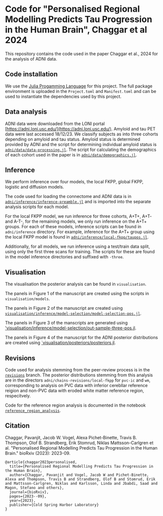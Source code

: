 # Code for "Personalised Regional Modelling Predicts Tau Progression in the Human Brain", Chaggar et al 2024

This repository contains the code used in the paper Chaggar et al., 2024 
for the analysis of ADNI data. 

## Code installation 

We use the [Julia Progamming Language](https://github.com/JuliaLang/julia) 
for this project. The full package environment is uploaded in the `Project.toml` 
and `Manifest.toml` and can be used to instantiate the dependencies used by 
this project.

## Data analysis

ADNI data were downloaded from the LONI portal 
[https://adni.loni.usc.edu/](https://adni.loni.usc.edu/). Amyloid and 
tau PET data were last accessed 18/12/23. We classify subjects as into three 
cohorts depending on amyloid and tau status. Amyloid status is determined provided 
by ADNI and the script for determining individual amyloid status is 
[`adni/data/data-processing.jl`](https://github.com/PavanChaggar/local-fkpp/tree/main/adni/data/data-processing.jl). The script for calculating the demographics
of each cohort used in the paper is in 
[`adni/data/demographics.jl`](https://github.com/PavanChaggar/local-fkpp/tree/main/adni/data/demographics.jl). 

## Inference
 
We perform inference over four models, the local FKPP, global FKPP, logistic 
and diffusion models.

The code used for loading the connectome and ADNI data 
is in [`adni/inference/inference-preamble.jl`](https://github.com/PavanChaggar/local-fkpp/blob/main/adni/inference/inference-preamble.jl) and is imported 
into the separate analysis scripts for each model.

For the local FKPP model, we run inference for three cohorts, 
A+T+, A+T- and A-T-, for the remaining models, we only run inference on the A+T+ groups. 
For each of these models, inference scripts can be found in 
`adni/inference` directory. For example, inference for 
the A+T+ group using the local FKPP model is found in 
[`adni/inference/local-fkpp/taupos.jl`](https://github.com/PavanChaggar/local-fkpp/blob/main/adni/inference/local-fkpp/taupos.jl). 

Additionally, for all models, we run inference using a test/train data split, using only the first three scans for training. The scripts for these are found in the model inference directories and suffixed with `-three`. 

## Visualisation

The visualisation the posterior analysis can be found in `visualisation`. 

The panels in Figure 1 of the manuscript are created using 
the scripts in `visualisation/models`. 

The panels in Figure 2 of the manuscript are created using [`visualisation/inference/model-selection/model-selection-pos.jl`](https://github.com/PavanChaggar/local-fkpp/blob/main/visualisation/inference/model-selection/model-selection-pos.jl). 

The panels in Figure 3 of the manscripts are generated using ['visualisation/inference/model-selection/out-sample-three-pos.jl](https://github.com/PavanChaggar/local-fkpp/blob/main/visualisation/inference/model-selection/out-sample-three-pos.jl). 

The panels in Figure 4 of the manuscript for the ADNI posterior distributions
are created using [`visualisation/posteriors/posteriors.jl](https://github.com/PavanChaggar/local-fkpp/blob/main/visualisation/inference/posteriors/posteriors.jl). 


## Revisions 

Code used for analysis stemming from the peer-review process is in the [`revisions`](https://github.com/PavanChaggar/local-fkpp/tree/revisions) branch. The posterior distributions stemming from this analysis are in the directors `adni/chains-revisions/local-fkpp` for `pvc-ic` and `wm`, corresponding to analysis on PVC data with inferior cerebllar reference reigion and non-PVC data with eroded white matter reference region, respecitvely.

Code for the reference region analysis is documented in the notebook [`reference_region_analysis`](https://github.com/PavanChaggar/local-fkpp/blob/revisions/adni/inference/analysis/notebooks/reference_region_analysis.ipynb).

## Citation

Chaggar, Pavanjit, Jacob W. Vogel, Alexa Pichet-Binette, Travis B. Thompson, Olof B. Strandberg, Erik Stomrud, Niklas Mattsson-Carlgren et al. "Personalised Regional Modelling Predicts Tau Progression in the Human Brain." bioRxiv (2023): 2023-09.

```
@article{chaggar2023personalised,
  title={Personalised Regional Modelling Predicts Tau Progression in the Human Brain},
  author={Chaggar, Pavanjit and Vogel, Jacob W and Pichet-Binette, Alexa and Thompson, Travis B and Strandberg, Olof B and Stomrud, Erik and Mattsson-Carlgren, Niklas and Karlsson, Linda and Jbabdi, Saad and Magon, Stefano and others},
  journal={bioRxiv},
  pages={2023--09},
  year={2023},
  publisher={Cold Spring Harbor Laboratory}
}
```